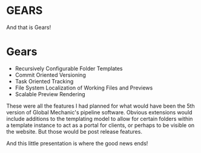 <!-- @CenterHeader clear skip -->
# GEARS

<!-- @Prompt -->
And that is Gears!

<!-- @Section clear -->

# Gears

- Recursively Configurable Folder Templates
- Commit Oriented Versioning
- Task Oriented Tracking
- File System Localization of Working Files and Previews
- Scalable Preview Rendering

<!-- @Prompt -->
These were all the features I had planned for what would have been the 5th version of Global Mechanic's pipeline software. Obvious extensions would include additions to the templating model to allow for certain folders within a template instance to act as a portal for clients, or perhaps to be visible on the website. But those would be post release features.

<!-- @Prompt -->
And this little presentation is where the good news ends!